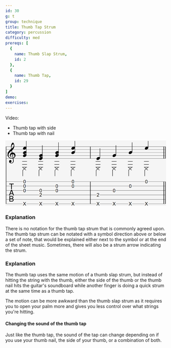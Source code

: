 ```yaml
---
id: 30
g: t
group: technique
title: Thumb Tap Strum
category: percussion
difficulty: med
prereqs: [
  {
    name: Thumb Slap Strum,
    id: 2
  },
  {
    name: Thumb Tap,
    id: 29
  }
]
demo: 
exercises:
---
```


Video:
- Thumb tap with side
- Thumb tap with nail

<div class="tabImg">
  <img src="thumb-tap-strum.jpg" />
</div>

### Explanation

There is no notation for the thumb tap strum that is commonly agreed upon. The thumb tap strum can be notated with a symbol direction above or below a set of note, that would be explained either next to the symbol or at the end of the sheet music. Sometimes, there will also be a strum arrow indicating the strum.

### Explanation

The thumb tap uses the same motion of a thumb slap strum, but instead of hitting the string with the thumb, either the side of the thumb or the thumb nail hits the guitar's <span class="tt" data-tip="the guitar's top, where the soundhole is located">soundboard</span> while another finger is doing a quick strum at the same time as a thumb tap.

The motion can be more awkward than the thumb slap strum as it requires you to open your palm more and gives you less control over what strings you're hitting.

#### Changing the sound of the thumb tap

Just like the thumb tap, the sound of the tap can change depending on if you use your thumb nail, the side of your thumb, or a combination of both.